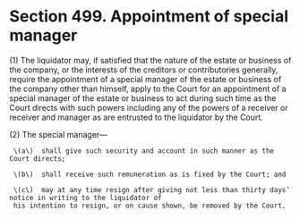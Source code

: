 # Section 499. Appointment of special manager

\(1\) The liquidator may, if satisfied that the nature of the estate or business of the company, or the interests of the creditors or contributories generally, require the appointment of a special manager of the estate or business of the company other than himself, apply to the Court for an appointment of a special manager of the estate or business to act during such time as the Court directs with such powers including any of the powers of a receiver or receiver and manager as are entrusted to the liquidator by the Court.

\(2\) The special manager—

     \(a\)  shall give such security and account in such manner as the Court directs;

     \(b\)  shall receive such remuneration as is fixed by the Court; and

     \(c\)  may at any time resign after giving not less than thirty days’ notice in writing to the liquidator of   
     his intention to resign, or on cause shown, be removed by the Court.

